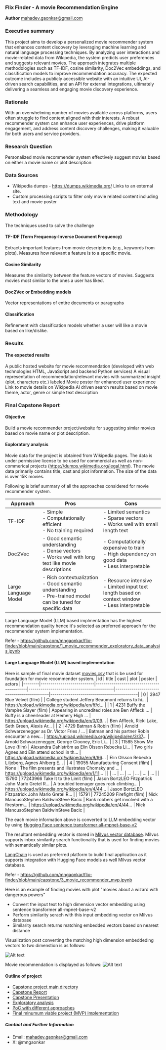 ### Flix Finder - A movie Recommendation Engine

**Author**
mahadev.gaonkar@gmail.com

### Executive summary
This project aims to develop a personalized movie recommender system that enhances content discovery by leveraging machine learning and natural language processing techniques. By analyzing user interactions and movie-related data from Wikipedia, the system predicts user preferences and suggests relevant movies. The approach integrates multiple methodologies such as TF-IDF, cosine similarity, Doc2Vec embeddings, and classification models to improve recommendation accuracy. The expected outcome includes a publicly accessible website with an intuitive UI, AI-driven search capabilities, and an API for external integrations, ultimately delivering a seamless and engaging movie discovery experience.

### Rationale
With an overwhelming number of movies available across platforms, users often struggle to find content aligned with their interests. A robust recommender system can enhance user experiences, drive platform engagement, and address content discovery challenges, making it valuable for both users and service providers.

### Research Question
Personalized movie recommender system effectively suggest movies based on either a movie name or plot description

### Data Sources
- Wikipedia dumps - https://dumps.wikimedia.org/ Links to an external site.
- Custom processing scripts to filter only movie related content including text and movie poster

### Methodology
The techniques used to solve the challenge

#### TF-IDF (Term Frequency-Inverse Document Frequency)

Extracts important features from movie descriptions (e.g., keywords from plots).
Measures how relevant a feature is to a specific movie.

#### Cosine Similarity

Measures the similarity between the feature vectors of movies.
Suggests movies most similar to the ones a user has liked.

#### Doc2Vec or Embedding models

Vector representations of entire documents or paragraphs

#### Classification
Refinement with classification models whether a user will like a movie based on like/dislike. 

### Results
#### The expected results

A public hosted website for movie recommendation (developed with web technologies HTML, JavaScript and backend Python services)
A visual representation of recommendation/relevant movies with summarized insight (plot, characters etc.) labeled
Movie poster for enhanced user experience
Link to movie details on Wikipedia
AI driven search results based on movie theme, actor, genre or simple text description

### Final Capstone Report
#### Objective
Build a movie recommender project/website for suggesting simlar movies based on movie name or plot description.

#### Exploratory analysis
Movie data for the project is obtained from Wikipedia pages. The data is under permissive license to be used for commercial as well as non-commerical projects (https://dumps.wikimedia.org/legal.html). The movie data primarily contains title, cast and plot information. The size of the data is over 15K movies.

Following is brief summary of all the approaches considered for movie recommender system.

| Approach           | Pros                                      | Cons                                      |
|--------------------|-------------------------------------------|-------------------------------------------|
| TF-IDF             | - Simple<br>- Computationally efficient<br>- No training required | - Limited semantics<br>- Sparse vectors<br>- Works well with small length text |
| Doc2Vec            | - Good semantic understanding<br>- Dense vectors<br>- Works well with long text like movie descriptions | - Computationally expensive to train<br>- High dependency on good data<br>- Less interpretable |
| Large Language Model | - Rich contextualization<br>- Good semantic understanding<br>- Pre-trained model can be tuned for specific data | - Resource intensive<br>- Limited input text length based on context window<br>- Less interpretable |

Large Language Model (LLM) based implmentation has the highest recommendation quality hence it's selected as preferred approach for the recommender system implementation.

Refer - https://github.com/mngaonkar/flix-finder/blob/main/capstone/1_movie_recommender_exploratory_data_analysis.ipynb


#### Large Language Model (LLM) based implementation

Here is sample of final movie dataset [movies.csv](https://github.com/mngaonkar/flix-finder/blob/main/capstone/data/movies.csv) that is be used for foundation for movie recommender system.
| id     | title                     | cast                                      | plot                                      | poster                                     | actors                                     |
|--------|---------------------------|-------------------------------------------|-------------------------------------------|--------------------------------------------|--------------------------------------------|
| 0      | 3947   Blue Velvet (film) |  | College student Jeffery Beaumont returns to hi... |  https://upload.wikimedia.org/wikipedia/en/ff/d...                                          |
| 1      | 4231   Buffy the Vampire Slayer (film) | Appearing in uncredited roles are Ben Affleck ... | Buffy is a cheerleader at Hemery High ... | https://upload.wikimedia.org/wikipedia/en/0/09... | Ben Affleck, Ricki Lake, Seth Green, Alexis Ar... |
| 2      | 4729   Batman & Robin (film) | Arnold Schwarzenegger as Dr. Victor Fries / ... | Batman and his partner Robin encounter a new... | https://upload.wikimedia.org/wikipedia/en/3/37... | Arnold Schwarzenegger, George Clooney, Eric Li... |
| 3      | 11585  Show Me Love (film) | Alexandra Dahlström as Elin Olsson Rebecka Li... | Two girls Agnes and Elin attend school in th... | https://upload.wikimedia.org/wikipedia/en/9/96... | Elin Olsson Rebecka Liljeberg, Agnes Ahlberg E... |
| 4      | 19055  Manufacturing Consent (film) | None | The film presents and illustrates Chomsky and ... | https://upload.wikimedia.org/wikipedia/en/1/11... |                                            |
| ...    | ...                       | ...                                       | ...                                       | ...                                        | ...                                        |
| 15790  | 77243966 Take It to the Limit (film) | Jason BortzLEO Fitzpatrick John Marlo Gretel R... | A troubled teenager goes rock climbing... | https://upload.wikimedia.org/wikipedia/en/4/44... | Jason BortzLEO Fitzpatrick John Marlo Gretel R... |
| 15791  | 77245209 Firefight (film) | Nick MancusoStephen BaldwinSteve Bacic | Bank robbers get involved with a firestorm... | https://upload.wikimedia.org/wikipedia/en/4/44... | Nick MancusoStephen BaldwinSteve Bacic |

The each movie information above is converted to LLM embedding vector by using [Hugging Face sentence transformer all-mpnet-base-v2](https://huggingface.co/sentence-transformers/all-mpnet-base-v2) 

The resultant embedding vector is stored in [Milvus vector database](https://milvus.io). Milvus supports inbox similarity search functionality that is used for finding movies with semantically similar plots. 

[LangChain](https://www.langchain.com) is used as preferred platform to build final application as it supports integration with Hugging Face models as well Milvus vector database.

Refer - https://github.com/mngaonkar/flix-finder/blob/main/capstone/3_movie_recommender_mvp.ipynb

Here is an example of finding movies with plot "movies about a wizard with dangerous powers"
- Convert the input text to high dimension vector embedding using sentence transformer all-mpnet-base-v2
- Perform similarity serach with this input embedding vector on Milvus database
- Similarity search returns matching embedded vectors based on nearest distance

Visualization post converting the matching high dimension embeddeding vectors to two dimenstion is as follows:

![Alt text](https://github.com/mngaonkar/flix-finder/blob/main/capstone/images/t-sne-viz.png?raw=true)

Movie recommendation is displayed as follows:
![Alt text](https://github.com/mngaonkar/flix-finder/blob/main/capstone/images/recommendation-by-plot.png?raw=true)

#### Outline of project
- [Capstone project main directory](https://github.com/mngaonkar/flix-finder/tree/main/capstone)
- [Capstone Report](https://github.com/mngaonkar/flix-finder/blob/main/capstone/README.md)
- [Capstone Presentation](https://github.com/mngaonkar/flix-finder/blob/main/capstone/presentation/Movie_Recommender_Mahadev_Gaonkar.pptx) 
- [Exploratory analysis](https://github.com/mngaonkar/flix-finder/blob/main/capstone/1_movie_recommender_exploratory_data_analysis.ipynb)
- [PoC with different approaches](https://github.com/mngaonkar/flix-finder/blob/main/capstone/2_movie_recommender_inference.ipynb)
- [Final minumum viable project (MVP) implementation](https://github.com/mngaonkar/flix-finder/blob/main/capstone/3_movie_recommender_mvp.ipynb)



##### Contact and Further Information
- Email: mahadev.gaonkar@gmail.com
- X: @mngaonkar